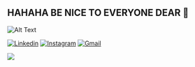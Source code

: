 ## HAHAHA BE NICE TO EVERYONE DEAR 🍺


![Alt Text](https://seeklogo.com/images/S/stitch-stuff-logo-B53724DC64-seeklogo.com.png)

[![Linkedin](https://img.shields.io/badge/-LinkedIn-blue?style=flat&logo=Linkedin&logoColor=white)](https://www.linkedin.com/in/bimogempar/)
[![Instagram](https://img.shields.io/badge/-Instagram-c13584?style=flat&labelColor=c13584&logo=instagram&logoColor=white)](https://www.instagram.com/bimogempar/)
[![Gmail](https://img.shields.io/badge/-Gmail-c14438?style=flat&logo=Gmail&logoColor=white)](mailto:bimogempar@gmail.com)


<!-- [![Top Langs](https://github-readme-stats.vercel.app/api/top-langs/?username=bimogempar&border_color=b8b8b8&title_color=ffff&text_color=ffff&bg_color=00000000&layout=compact)](https://github.com/bimogempar/github-readme-stats) -->

![](https://komarev.com/ghpvc/?username=bimogempar&label=Views)

